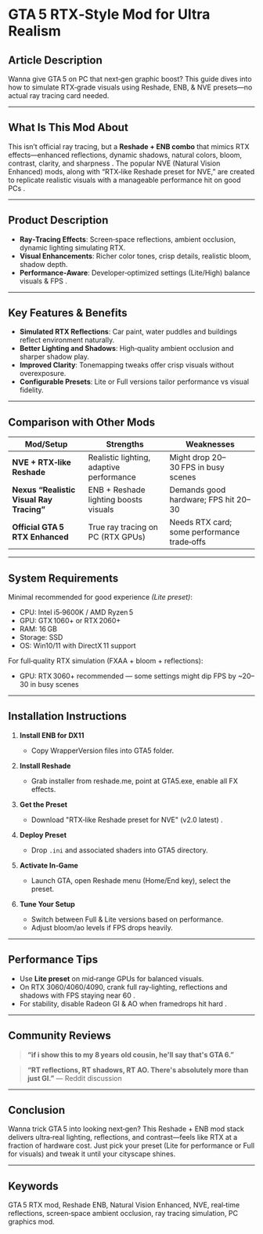 # GTA 5 RTX‑Style Mod for Ultra Realism

## Article Description

Wanna give GTA 5 on PC that next‑gen graphic boost? This guide dives into how to simulate RTX‑grade visuals using Reshade, ENB, & NVE presets—no actual ray tracing card needed.

---

## What Is This Mod About

This isn’t official ray tracing, but a **Reshade + ENB combo** that mimics RTX effects—enhanced reflections, dynamic shadows, natural colors, bloom, contrast, clarity, and sharpness .
The popular NVE (Natural Vision Enhanced) mods, along with “RTX‑like Reshade preset for NVE,” are created to replicate realistic visuals with a manageable performance hit on good PCs .

---

## Product Description

* **Ray‑Tracing Effects**: Screen‑space reflections, ambient occlusion, dynamic lighting simulating RTX.
* **Visual Enhancements**: Richer color tones, crisp details, realistic bloom, shadow depth.
* **Performance‑Aware**: Developer‑optimized settings (Lite/High) balance visuals & FPS .

---

## Key Features & Benefits

* **Simulated RTX Reflections**: Car paint, water puddles and buildings reflect environment naturally.
* **Better Lighting and Shadows**: High‑quality ambient occlusion and sharper shadow play.
* **Improved Clarity**: Tonemapping tweaks offer crisp visuals without overexposure.
* **Configurable Presets**: Lite or Full versions tailor performance vs visual fidelity.

---

## Comparison with Other Mods

| Mod/Setup                                | Strengths                                | Weaknesses                                                              |
| ---------------------------------------- | ---------------------------------------- | ----------------------------------------------------------------------- |
| **NVE + RTX‑like Reshade**               | Realistic lighting, adaptive performance | Might drop 20–30 FPS in busy scenes                     |
| **Nexus “Realistic Visual Ray Tracing”** | ENB + Reshade lighting boosts visuals    | Demands good hardware; FPS hit 20–30                   |
| **Official GTA 5 RTX Enhanced**          | True ray tracing on PC (RTX GPUs)        | Needs RTX card; some performance trade‑offs  |

---

## System Requirements

Minimal recommended for good experience *(Lite preset)*:

* CPU: Intel i5‑9600K / AMD Ryzen 5
* GPU: GTX 1060+ or RTX 2060+
* RAM: 16 GB
* Storage: SSD
* OS: Win10/11 with DirectX 11 support

For full‑quality RTX simulation (FXAA + bloom + reflections):

* GPU: RTX 3060+ recommended — some settings might dip FPS by \~20–30 in busy scenes 

---

## Installation Instructions

1. **Install ENB for DX11**

   * Copy WrapperVersion files into GTA5 folder.
2. **Install Reshade**

   * Grab installer from reshade.me, point at GTA5.exe, enable all FX effects.
3. **Get the Preset**

   * Download "RTX‑like Reshade preset for NVE" (v2.0 latest) .
4. **Deploy Preset**

   * Drop `.ini` and associated shaders into GTA5 directory.
5. **Activate In‑Game**

   * Launch GTA, open Reshade menu (Home/End key), select the preset.
6. **Tune Your Setup**

   * Switch between Full & Lite versions based on performance.
   * Adjust bloom/ao levels if FPS drops heavily.

---

## Performance Tips

* Use **Lite preset** on mid‑range GPUs for balanced visuals.
* On RTX 3060/4060/4090, crank full ray‑lighting, reflections and shadows with FPS staying near 60 .
* For stability, disable Radeon GI & AO when framedrops hit hard .

---

## Community Reviews

> **“if i show this to my 8 years old cousin, he'll say that's GTA 6.”** 

> **“RT reflections, RT shadows, RT AO. There's absolutely more than just GI.”** — Reddit discussion 

---

## Conclusion

Wanna trick GTA 5 into looking next‑gen? This Reshade + ENB mod stack delivers ultra‑real lighting, reflections, and contrast—feels like RTX at a fraction of hardware cost. Just pick your preset (Lite for performance or Full for visuals) and tweak it until your cityscape shines.

---

## Keywords

GTA 5 RTX mod, Reshade ENB, Natural Vision Enhanced, NVE, real‑time reflections, screen‑space ambient occlusion, ray tracing simulation, PC graphics mod.
